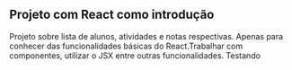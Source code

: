 ## Projeto com React como introdução 

Projeto sobre lista de alunos, atividades e notas respectivas. Apenas para conhecer das funcionalidades básicas do React.Trabalhar com componentes, utilizar o JSX entre outras funcionalidades.
Testando

